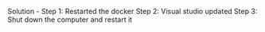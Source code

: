 
Solution - Step 1: Restarted the docker 
           Step 2: Visual studio updated 
           Step 3: Shut down the computer and restart it 
